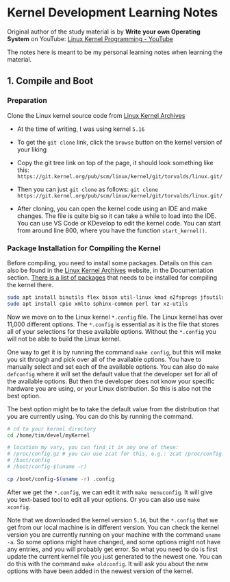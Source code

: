 # Kernel Development Learning Notes

Original author of the study material is by **Write your own Operating System** on YouTube: [Linux Kernel Programming - YouTube](https://youtube.com/playlist?list=PLHh55M_Kq4OChzSZUHzjjSetgiaTLB0Nz)

The notes here is meant to be my personal learning notes when learning the material.

## 1. Compile and Boot

### Preparation

Clone the Linux kernel source code from [Linux Kernel Archives](https://www.kernel.org/)

- At the time of writing, I was using kernel `5.16`

- To get the `git clone` link, click the `browse` button on the kernel version of your liking

- Copy the git tree link on top of the page, it should look something like this:
  `https://git.kernel.org/pub/scm/linux/kernel/git/torvalds/linux.git/`

- Then you can just `git clone` as follows:
  `git clone https://git.kernel.org/pub/scm/linux/kernel/git/torvalds/linux.git/`

- After cloning, you can open the kernel code using an IDE and make changes. The file is quite big so it can take a while to load into the IDE. You can use VS Code or KDevelop to edit the kernel code. You can start from around line 800, where you have the function `start_kernel()`.

### Package Installation for Compiling the Kernel

Before compiling, you need to install some packages. Details on this can also be found in the [Linux Kernel Archives](https://www.kernel.org/) website, in the Documentation section. [There is a list of packages](https://docs.kernel.org/process/changes.html#current-minimal-requirements) that needs to be installed for compiling the kernel there.

```bash
sudo apt install binutils flex bison util-linux kmod e2fsprogs jfsutils reiserfsprogs xfsprogs squashfs-tools btrfs-progs pcmciautils quota ppp nfs-kernel-server nfs-common procps oprofile udev grub2-common iptables openssl libssl-dev bc
sudo apt install cpio xmlto sphinx-common perl tar xz-utils
```

Now we move on to the Linux kernel `*.config` file. The Linux kernel has over 11,000 different options. The `*.config` is essential as it is the file that  stores all of your selections for these available options. Without the `*.config` you will not be able to build the Linux kernel.

One way to get it is by running the command `make config`, but this will make you sit through and pick over all of the available options. You have to manually select and set each of the available options. You can also do `make defconfig` where it will set the default value that the developer set for all of the available options. But then the developer does not know your specific hardware you are using, or your Linux distribution. So this is also not the best option.

The best option might be to take the default value from the distribution that you are currently using. You can do this by running the command.

```bash
# cd to your kernel directory
cd /home/tim/devel/myKernel

# location my vary, you can find it in any one of these:
# /proc/config.gz # you can use zcat for this, e.g.: zcat /proc/config.gz > .config
# /boot/config
# /boot/config-$(uname -r)

cp /boot/config-$(uname -r) .config
```

After we get the `*.config`, we can edit it with `make menuconfig`. It will give you text-based tool to edit all your options. Or you can also use `make xconfig`.

Note that we downloaded the kernel version `5.16`, but the `*.config` that we get from our local machine is in different version. You can check the kernel version you are currently running on your machine with the command `uname -a`. So some options might have changed, and some options might not have any entries, and you will probably get error. So what you need to do is first update the current kernel file you just generated to the newest one. You can do this with the command `make oldconfig`. It will ask you about the new options with have been added in the newest version of the kernel.



